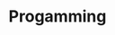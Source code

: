 ---
title: Progamming
layout: single
permalink: /progamming/
# author_profile: true
# sidebar_main: true
---